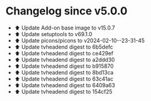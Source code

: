 # Changelog since v5.0.0
- ⬆️ Update Add-on base image to v15.0.7 
- ⬆️ Update setuptools to v69.1.0 
- ⬆️ Update picons/picons to v2024-02-10--23-31-45 
- ⬆️ Update tvheadend digest to 6b5defc 
- ⬆️ Update tvheadend digest to ce429ef 
- ⬆️ Update tvheadend digest to a2ddd30 
- ⬆️ Update tvheadend digest to b915870 
- ⬆️ Update tvheadend digest to 8bd13ca 
- ⬆️ Update tvheadend digest to 63c41ac 
- ⬆️ Update tvheadend digest to 6409a63 
- ⬆️ Update tvheadend digest to 154cf25 
